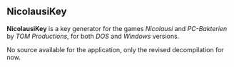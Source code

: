 NicolausiKey
------------

**NicolausiKey** is a key generator for the games *Nicolausi* and *PC-Bakterien* by *TOM Productions*, for both *DOS* and *Windows* versions.

No source available for the application, only the revised decompilation for now.